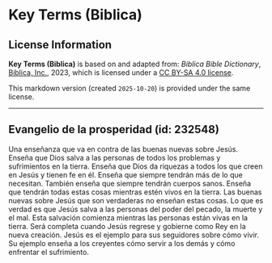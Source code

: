 # Key Terms (Biblica)

## License Information

**Key Terms (Biblica)** is based on and adapted from: _Biblica Bible Dictionary_, [Biblica, Inc.](https://www.biblica.com/), 2023, which is licensed under a [CC BY-SA 4.0 license](https://creativecommons.org/licenses/by-sa/4.0/legalcode.en).

This markdown version (created `2025-10-20`) is provided under the same license.



--------------------------------

## Evangelio de la prosperidad (id: 232548)

Una enseñanza que va en contra de las buenas nuevas sobre Jesús. Enseña que Dios salva a las personas de todos los problemas y sufrimientos en la tierra. Enseña que Dios da riquezas a todos los que creen en Jesús y tienen fe en él. Enseña que siempre tendrán más de lo que necesitan. También enseña que siempre tendrán cuerpos sanos. Enseña que tendrán todas estas cosas mientras estén vivos en la tierra. Las buenas nuevas sobre Jesús que son verdaderas no enseñan estas cosas. Lo que es verdad es que Jesús salva a las personas del poder del pecado, la muerte y el mal. Esta salvación comienza mientras las personas están vivas en la tierra. Será completa cuando Jesús regrese y gobierne como Rey en la nueva creación. Jesús es el ejemplo para sus seguidores sobre cómo vivir. Su ejemplo enseña a los creyentes cómo servir a los demás y cómo enfrentar el sufrimiento.


